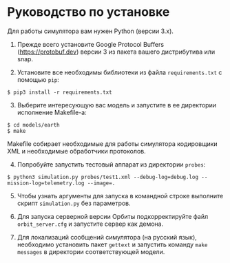 # Руководство по установке

Для работы симулятора вам нужен Python (версии 3.x).

1. Прежде всего установите Google Protocol Buffers (https://protobuf.dev) версии 3 из пакета вашего дистрибутива или snap.

2. Установите все необходимы библиотеки из файла `requirements.txt` с помощью `pip`:

```
$ pip3 install -r requirements.txt
```

3. Выберите интересующую вас модель и запустите в ее директории исполнение Makefile-а:

```
$ cd models/earth
$ make
```

Makefile собирает необходимые для работы симулятора кодировщики XML и необходимые обработчики протоколов.

4. Попробуйте запустить тестовый аппарат из директории `probes`:

```
$ python3 simulation.py probes/test1.xml --debug-log=debug.log --mission-log=telemetry.log --image=.
```

5. Чтобы узнать аргументы для запуска в командной строке выполните скрипт `simulation.py` без параметров.

6. Для запуска серверной версии Орбиты подкорректируйте файл `orbit_server.cfg` и запустите сервер как демона.

7. Для локализаций сообщений симулятора (на русский язык), необходимо установить пакет `gettext` и запустить команду `make messages` в директории соответствующей модели. 

